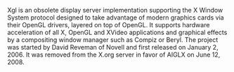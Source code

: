 Xgl is an obsolete display server implementation supporting the X Window System protocol designed to take advantage of modern graphics cards via their OpenGL drivers, layered on top of OpenGL. It supports hardware acceleration of all X, OpenGL and XVideo applications and graphical effects by a compositing window manager such as Compiz or Beryl. The project was started by David Reveman of Novell and first released on January 2, 2006. It was removed from the X.org server in favor of AIGLX on June 12, 2008. 